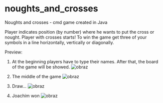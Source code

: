 # noughts_and_crosses
Noughts and crosses - cmd game created in Java 

Player indicates position (by number) where he wants to put the cross or nought.
Player with crosses starts!
To win the game get three of your symbols in a line horizontally, vertically or diagonally.


Preview:
1. At the beginning players have to type their names. After that, the board of the game will be showed.
![obraz](https://user-images.githubusercontent.com/81360745/167828416-1b1afc66-ff4e-499b-b25f-c369988f3199.png)

2. The middle of the game
![obraz](https://user-images.githubusercontent.com/81360745/167828635-8c228b05-fcf3-4107-8481-d9521ce3a056.png)

3. Draw...
![obraz](https://user-images.githubusercontent.com/81360745/167828892-bc31fe24-18b3-4c78-8bdb-1f83d772fe50.png)

4. Joachim won
![obraz](https://user-images.githubusercontent.com/81360745/167829106-b5c40d00-8e7c-469f-a040-078476c7f52b.png)
